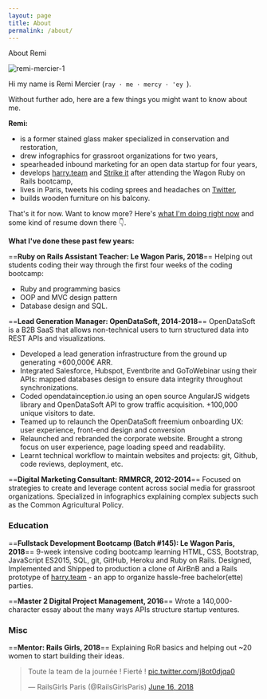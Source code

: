 ```yaml
---
layout: page
title: About
permalink: /about/
---
```


About Remi

![remi-mercier-1](/content/images/2018/07/remi-mercier-1.jpeg)

Hi my name is Remi Mercier (`ray · me · mercy · 'ey `).

Without further ado, here are a few things you might want to know about me.

**Remi:**

- is a former stained glass maker specialized in conservation and restoration,
- drew infographics for grassroot organizations for two years,
- spearheaded inbound marketing for an open data startup for four years,
- develops [harry.team](http://harry.team) and [Strike it](https://strike-it.herokuapp.com/) after attending the Wagon Ruby on Rails bootcamp,
- lives in Paris, tweets his coding sprees and headaches on [Twitter](https://twitter.com/mercier_remi),
- builds wooden furniture on his balcony.

That's it for now. Want to know more? Here's [what I'm doing right now](https://remimercier.com/now/) and some kind of resume down there 👇.

**What I've done these past few years:**

==**Ruby on Rails Assistant Teacher: Le Wagon Paris, 2018**==
Helping out students coding their way through the first four weeks of the coding bootcamp:

- Ruby and programming basics
- OOP and MVC design pattern
- Database design and SQL.

==**Lead Generation Manager: OpenDataSoft, 2014-2018**==
OpenDataSoft is a B2B SaaS that allows non-technical users to turn structured data into REST APIs and visualizations.

- Developed a lead generation infrastructure from the ground up generating +600,000€ ARR.
- Integrated Salesforce, Hubspot, Eventbrite and GoToWebinar using their APIs: mapped databases design to ensure data integrity throughout synchronizations.
- Coded opendatainception.io using an open source AngularJS widgets library and OpenDataSoft API to grow traffic acquisition. +100,000 unique visitors to date.
- Teamed up to relaunch the OpenDataSoft freemium onboarding UX: user experience, front-end design and conversion
- Relaunched and rebranded the corporate website. Brought a strong focus on user experience, page loading speed and readability.
- Learnt technical workflow to maintain websites and projects: git, Github, code reviews, deployment, etc.

==**Digital Marketing Consultant: RMMRCR, 2012-2014**==
Focused on strategies to create and leverage content across social media for grassroot organizations. Specialized in infographics explaining complex subjects such as the Common Agricultural Policy.

### Education

==**Fullstack Development Bootcamp (Batch #145): Le Wagon Paris, 2018**==
9-week intensive coding bootcamp learning HTML, CSS, Bootstrap, JavaScript ES2015, SQL, git, GitHub, Heroku and Ruby on Rails. Designed, Implemented and Shipped to production a clone of AirBnB and a Rails prototype of [harry.team](http://harry.team) - an app to organize hassle-free bachelor(ette) parties.

==**Master 2 Digital Project Management, 2016**==
Wrote a 140,000-character essay about the many ways APIs structure startup ventures.

### Misc

==**Mentor: Rails Girls, 2018**==
Explaining RoR basics and helping out ~20 women to start building their ideas.

<blockquote class="twitter-tweet" data-lang="en"><p lang="fr" dir="ltr">Toute la team de la journée ! Fierté ! <a href="https://t.co/j8ot0djqa0">pic.twitter.com/j8ot0djqa0</a></p>&mdash; RailsGirls Paris (@RailsGirlsParis) <a href="https://twitter.com/RailsGirlsParis/status/1007980578279477249?ref_src=twsrc%5Etfw">June 16, 2018</a></blockquote>
<script async src="https://platform.twitter.com/widgets.js" charset="utf-8"></script>
